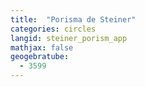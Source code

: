 ```yaml
---
title:  "Porisma de Steiner"
categories: circles
langid: steiner_porism_app
mathjax: false
geogebratube:
  - 3599
---
```


<div style="height: 400px;" id="applet_container3599"></div>
